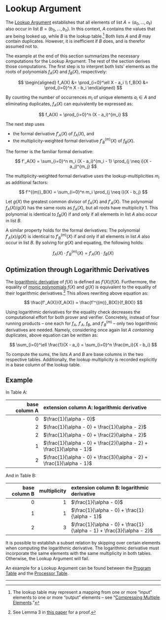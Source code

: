 # Lookup Argument

The [Lookup Argument](https://eprint.iacr.org/2023/107.pdf) establishes that all elements of list $A = (a_0, \dots, a_\ell)$ also occur in list $B = (b_0, \dots, b_n)$.
In this context, $A$ contains the values that are being looked up, while $B$ is the lookup table.[^1]
Both lists $A$ and $B$ may contain duplicates.
However, it is inefficient if $B$ does, and is therefor assumed not to.

The example at the end of this section summarizes the necessary computations for the Lookup Argument.
The rest of the section derives those computations.
The first step is to interpret both lists' elements as the roots of polynomials $f_A(X)$ and $f_B(X)$, respectively:

$$
\begin{aligned}
f_A(X) &= \prod_{i=0}^\ell X - a_i \\
f_B(X) &= \prod_{i=0}^n X - b_i
\end{aligned}
$$

By counting the number of occurrences $m_i$ of unique elements $a_i \in A$ and eliminating duplicates, $f_A(X)$ can equivalently be expressed as:

$$
f_A(X) = \prod_{i=0}^n (X - a_i)^{m_i}
$$


The next step uses
- the formal derivative $f'_A(X)$ of $f_A(X)$, and
- the multiplicity-weighted formal derivative $f'^{(m)}_B(X)$ of $f_B(X)$.

The former is the familiar formal derivative:

$$
f'_A(X) = \sum_{i=0}^n m_i (X - a_i)^{m_i - 1} \prod_{j \neq i}(X - a_j)^{m_j}
$$

The multiplicity-weighted formal derivative uses the lookup-multiplicities $m_i$ as additional factors:

$$
f'^{(m)}_B(X) = \sum_{i=0}^n m_i \prod_{j \neq i}(X - b_j)
$$

Let $g(X)$ the greatest common divisor of $f_A(X)$ and $f'_A(X)$.
The polynomial $f_A(X) / g(X)$ has the same roots as $f_A(X)$, but all roots have multiplicity 1.
This polynomial is identical to $f_B(X)$ if and only if all elements in list $A$ also occur in list $B$.

A similar property holds for the formal derivatives:
The polynomial $f'_A(x) / g(X)$ is identical to $f'^{(m)}_B(X)$ if and only if all elements in list $A$ also occur in list $B$.
By solving for $g(X)$ and equating, the following holds:

$$
f_A(X) \cdot f'^{(m)}_B(X) = f'_A(X) \cdot f_B(X)
$$

## Optimization through Logarithmic Derivatives

The [logarithmic derivative](https://eprint.iacr.org/2022/1530.pdf) of $f(X)$ is defined as $f'(X) / f(X)$.
Furthermore, the equality of [monic polynomials](https://en.wikipedia.org/wiki/Monic_polynomial) $f(X)$ and $g(X)$ is equivalent to the equality of their logarithmic derivatives.[^2]
This allows rewriting above equation as:

$$
\frac{f'_A(X)}{f_A(X)} = \frac{f'^{(m)}_B(X)}{f_B(X)}
$$

Using logarithmic derivatives for the equality check decreases the computational effort for both prover and verifier.
Concretely, instead of four running products – one each for $f_A$, $f'_A$, $f_B$, and $f'^{(m)}_B$ – only two logarithmic derivatives are needed.
Namely, considering once again list $A$ _containing_ duplicates, above equation can be written as:

$$
\sum_{i=0}^\ell \frac{1}{X - a_i} = \sum_{i=0}^n \frac{m_i}{X - b_i}
$$

To compute the sums, the lists $A$ and $B$ are base columns in the two respective tables.
Additionally, the lookup multiplicity is recorded explicitly in a base column of the lookup table.

## Example

In Table A:

| base column A | extension column A: logarithmic derivative                           |
|--------------:|:---------------------------------------------------------------------|
|             0 | $\frac{1}{\alpha - 0}$                                               |
|             2 | $\frac{1}{\alpha - 0} + \frac{1}{\alpha - 2}$                        |
|             2 | $\frac{1}{\alpha - 0} + \frac{2}{\alpha - 2}$                        |
|             1 | $\frac{1}{\alpha - 0} + \frac{2}{\alpha - 2} + \frac{1}{\alpha - 1}$ |
|             2 | $\frac{1}{\alpha - 0} + \frac{3}{\alpha - 2} + \frac{1}{\alpha - 1}$ |

And in Table B:

| base column B | multiplicity | extension column B: logarithmic derivative                           |
|--------------:|-------------:|:---------------------------------------------------------------------|
|             0 |            1 | $\frac{1}{\alpha - 0}$                                               |
|             1 |            1 | $\frac{1}{\alpha - 0} + \frac{1}{\alpha - 1}$                        |
|             2 |            3 | $\frac{1}{\alpha - 0} + \frac{1}{\alpha - 1} + \frac{3}{\alpha - 2}$ |

It is possible to establish a subset relation by skipping over certain elements when computing the logarithmic derivative.
The logarithmic derivative must incorporate the same elements with the same multiplicity in both tables.
Otherwise, the Lookup Argument will fail.

An example for a Lookup Argument can be found between the [Program Table](program-table.md) and the [Processor Table](processor-table.md#extension-colums).

---

[^1]: The lookup table may represent a mapping from one or more “input” elements to one or more “output” elements – see “[Compressing Multiple Elements](table-linking.md#compressing-multiple-elements).”

[^2]: See Lemma 3 in [this paper](https://eprint.iacr.org/2022/1530.pdf) for a proof.
